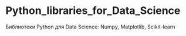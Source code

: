 # Python_libraries_for_Data_Science
Библиотеки Python для Data Science: Numpy, Matplotlib, Scikit-learn
